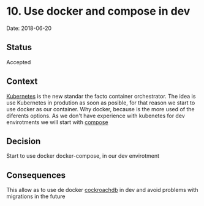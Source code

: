 # 10.  Use docker and compose in dev
Date: 2018-06-20

## Status
Accepted

## Context
[Kubernetes](https://kubernetes.io/) is the new standar the facto container orchestrator. 
The idea is use Kubernetes in prodution as soon as posible, for that reason we start to use docker as our container.
Why docker, because is the more used of the diferents options.
As we don't have experience with kubenetes for dev envirotments we will start with [compose](https://docs.docker.com/compose/)
## Decision
Start to use docker docker-compose, in our dev envirotment 
## Consequences
 This allow as to use de docker [cockroachdb](https://www.cockroachlabs.com/) in dev and avoid problems with migrations in the future 

